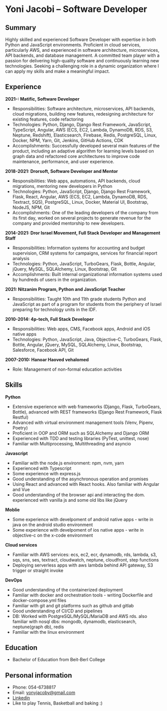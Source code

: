 # Yoni Jacobi – Software Developer

## Summary
Highly skilled and experienced Software Developer with expertise in both Python and JavaScript environments. Proficient in cloud services, particularly AWS, and experienced in software architecture, microservices, API backends, and database management. A committed team player with a passion for delivering high-quality software and continuously learning new technologies. Seeking a challenging role in a dynamic organization where I can apply my skills and make a meaningful impact.

## Experience
**2021-: Matific, Software Developer**
- Responsibilities: Software architecture, microservices, API backends, cloud migrations, building new features, redesigning architecture for existing features, code refactoring
- Technologies: Python, Django, Django Rest Framework, JavaScript, TypeScript, Angular, AWS (ECS, EC2, Lambda, DynamoDB, RDS, S3, Neptune, Redshift),  Elasticsearch, Firebase, Redis, PostgreSQL, Linux, Docker, NPM, Yarn, Git, Jenkins, GitHub Actions, CDK
- Accomplishments: Successfully developed several main features of the product, including an adaptive algorithm for learning levels based on graph data and refactored core architectures to improve code maintenance, performance, and user experience.

**2018-2021: Drorsoft, Software Developer and Mentor**
- Responsibilities: Web apps, automations, API backends, cloud migrations, mentoring new developers in Python
- Technologies: Python, JavaScript, Django, Django Rest Framework, Flask, React, Angular, AWS (ECS, EC2, Lambda, DynamoDB, RDS, Textract, SQS), PostgreSQL, Linux, Docker, Material UI, Bootstrap, NodeJS, NPM, Git
- Accomplishments: One of the leading developers of the company from its first day, worked on several projects to generate revenue for the company and provided mentorship to new developers.


**2014-2021: Dror Israel Movement, Full Stack Developer and Management Staff**
- Responsibilities: Information systems for accounting and budget supervision, CRM systems for campaigns, services for financial report analysis
- Technologies: Python, JavaScript, TurboGears, Flask, Bottle, Angular, jQuery, MySQL, SQLAlchemy, Linux, Bootstrap, Git
- Accomplishments: Built internal organizational information systems used by hundreds of users in the organization.

**2021: Nitzanim Program, Python and JavaScript Teacher**
- Responsibilities: Taught 10th and 11th grade students Python and JavaScript as part of a program for students from the periphery of Israel preparing for technology units in the IDF.

**2010-2014: 4p-tech, Full Stack Developer**
- Responsibilities: Web apps, CMS, Facebook apps, Android and iOS native apps
- Technologies: Python, JavaScript, Java, Objective-C, TurboGears, Flask, Bottle, Angular, jQuery, MySQL, SQLAlchemy, Linux, Bootstrap, Salesforce, Facebook API, Git

**2007-2010: Hanoar Haoved vehalomed**
- Role: Management of non-formal education activities


## Skills
**Python**
- Extensive experience with web frameworks (Django, Flask, TurboGears, Bottle), advanced with REST frameworks (Django Rest Framework, Flask Restful)
- Advanced with virtual environment management tools (Venv, Pipenv, Poetry)
- Proficient in OOP and ORM such as SQLAlchemy and Django ORM
- Experienced with TDD and testing libraries (PyTest, unittest, nose)
- Familiar with Multiprocessing, Multithreading and asyncio

**Javascript**
- Familiar with the node.js environment: npm, nvm, yarn
- Experienced with Typescript
- Some experience with express.js
- Good understanding of the asynchronous operation and promises
- Using React and advanced with React hooks. Also familiar with Angular and Vue
- Good understanding of the browser api and interacting the dom. experienced with vanilla js and some old libs like jQuery

**Moblie**
- Some experience with develpoment of android native apps - write in java on the android studio environment
- Some experience with develpoment of ios native apps - write in objective-c on the x-code environment

**Cloud services**
- Familiar with AWS services: ecs, ec2, ecr, dynamodb, rds, lambda, s3, sqs, sns, ses, textract, cloudwatch, neptune, cloudfront, step functions
- Deploying serverless apps with aws lambda behind API gateway, S3 trigger or straight invoke

**DevOps**
- Good understanding of the containerized deployment
- Familiar with docker and orchestration tools - writing Dockerfile and docker-compose.yml files
- Familiar with git and git platforms such as github and gitlab
- Good understanding of CI/CD and pipelines
- DB: Worked with PostgreSQL/MySQL/MariaDB and AWS rds. also familiar with nosql dbs: mongodb, dynamodb, elasticsearch, neptune(graph db), redis
- Familiar with the linux environment


## Education
- Bachelor of Education from Beit-Berl College

## Personal information
- Phone: 054-6738817
- Email: yonyjacoby@gmail.com
- <a href="https://www.linkedin.com/in/yoni-jacobi/">Linkedin</a>
- Like to play Tennis, Basketball  and baking :)



